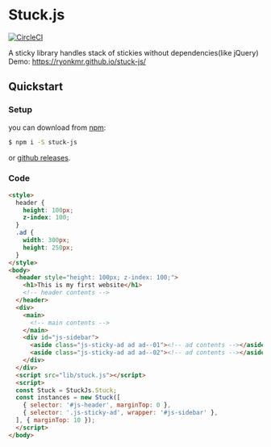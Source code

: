 # Stuck.js

[![CircleCI](https://circleci.com/gh/RyoNkmr/stuck-js/tree/master.svg?style=svg)](https://circleci.com/gh/RyoNkmr/stuck-js/tree/master)

A sticky library handles stack of stickies without dependencies(like jQuery)
Demo: https://ryonkmr.github.io/stuck-js/

## Quickstart
### Setup

you can download from [npm](https://www.npmjs.com/package/stuck-js):
```bash
$ npm i -S stuck-js
```

or [github releases](https://github.com/RyoNkmr/stuck-js/releases).

### Code
```html
<style>
  header {
    height: 100px;
    z-index: 100;
  }
  .ad {
    width: 300px;
    height: 250px;
  }
</style>
<body>
  <header style="height: 100px; z-index: 100;">
    <h1>This is my first website</h1>
    <!-- header contents -->
  </header>
  <div>
    <main>
      <!-- main contents -->
    </main>
    <div id="js-sidebar">
      <aside class="js-sticky-ad ad ad--01"><!-- ad contents --></aside>
      <aside class="js-sticky-ad ad ad--02"><!-- ad contents --></aside>
    </div>
  </div>
  <script src="lib/stuck.js"></script>
  <script>
  const Stuck = StuckJs.Stuck;
  const instances = new Stuck([
    { selector: '#js-header', marginTop: 0 },
    { selector: '.js-sticky-ad', wrapper: '#js-sidebar' },
  ], { marginTop: 10 });
  </script>
</body>
```

